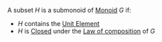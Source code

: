 A subset $H$ is a submonoid of [Monoid](./Monoid.md) $G$ if:  
- $H$ contains the [Unit Element](../Unit%20Element.md)  
- $H$ is [Closed](../Closure.md#Closed%20under%20law%20of%20composition) under the [Law of composition](../Law%20of%20composition.md) of $G$